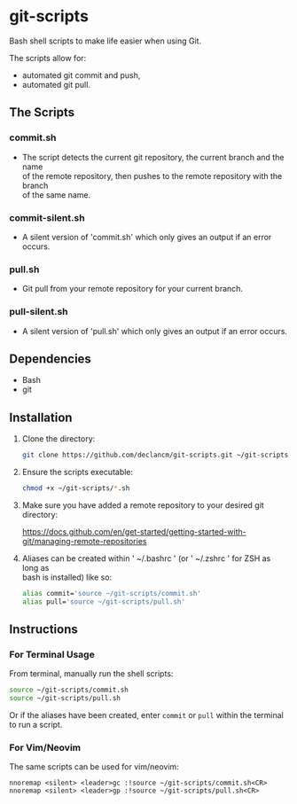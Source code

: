 # git-scripts

Bash shell scripts to make life easier when using Git.

The scripts allow for:

- automated git commit and push,
- automated git pull.

## The Scripts

### commit.sh

- The script detects the current git repository, the current branch and the name\
  of the remote repository, then pushes to the remote repository with the branch\
  of the same name.

### commit-silent.sh

- A silent version of 'commit.sh' which only gives an output if an error occurs.

### pull.sh

- Git pull from your remote repository for your current branch.

### pull-silent.sh

- A silent version of 'pull.sh' which only gives an output if an error occurs.

## Dependencies

- Bash
- git

## Installation

1. Clone the directory:

    ```Bash
    git clone https://github.com/declancm/git-scripts.git ~/git-scripts
    ```

2. Ensure the scripts executable:

    ```Bash
    chmod +x ~/git-scripts/*.sh
    ```

3. Make sure you have added a remote repository to your desired git directory:

    <https://docs.github.com/en/get-started/getting-started-with-git/managing-remote-repositories>

4. Aliases can be created within ' ~/.bashrc ' (or ' ~/.zshrc ' for ZSH as long as\
   bash is installed) like so:

   ```Bash
   alias commit='source ~/git-scripts/commit.sh'
   alias pull='source ~/git-scripts/pull.sh'
   ```

## Instructions

### For Terminal Usage

From terminal, manually run the shell scripts:

```Bash
source ~/git-scripts/commit.sh
source ~/git-scripts/pull.sh
```

Or if the aliases have been created, enter `commit` or `pull` within the terminal\
to run a script.

### For Vim/Neovim

The same scripts can be used for vim/neovim:

```vim
nnoremap <silent> <leader>gc :!source ~/git-scripts/commit.sh<CR>
nnoremap <silent> <leader>gp :!source ~/git-scripts/pull.sh<CR>
```
